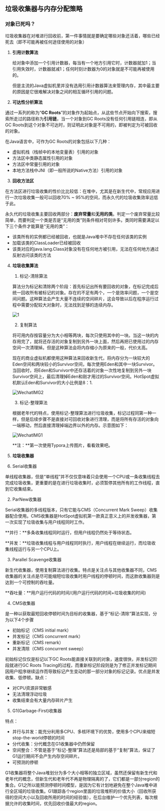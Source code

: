 ## 垃圾收集器与内存分配策略

### 对象已死吗？

垃圾收集器在对堆进行回收前，第一件事情就是要确定哪些对象还活着，哪些已经死去（即不可能再被任何途径使用的对象）

1. **引用计数算法**

   给对象中添加一个引用计数器，每当有一个地方引用它时，计数器就加1；当引用失效时，计数器就减1；任何时刻计数器为0的对象就是不可能再被使用的。

   但是主流的Java虚拟机里并没有选用引用计数器算法来管理内存，其中最主要的原因是它很难解决对象之间的相互循环引用的问题。

2. **可达性分析算法**

通过一系列的称为“**GC Roots**”的对象作为起始点，从这些节点开始向下搜索，搜索所走过的路径称为**引用链**，当一个对象到GC Roots没有任何引用链相连，即从GC Roots到这个对象不可达时，则证明此对象是不可用的，即被判定为可被回收的对象。

在Java语言中，可作为GC Roots的对象包括以下几种：

- 虚拟机栈（栈帧中的本地变量表）引用的对象
- 方法区中类静态属性引用的对象
- 方法区中常量引用的对象
- 本地方法栈中JNI（即一般所说的Native方法）引用的对象

3. **回收方法区**

在方法区进行垃圾收集的性价比比较低：在堆中，尤其是在新生代中，常规应用进行一次垃圾收集一般可以回收70% ~ 95%的空间，而永久代的垃圾收集效率远低于此。

永久代的垃圾收集主要回收两部分：**废弃常量**和**无用的类**。判定一个废弃常量比较简单，而要判定一个类是否是“无用的类”则条件相对苛刻许多。类同时需要满足以下三个条件才能算是“无用的类”：

- 该类所有的实例都已经被回收，也就是Java堆中不存在任何该类的实例
- 加载该类的ClassLoader已经被回收
- 该类对应的java.lang.Class对象没有在任何地方被引用，无法在任何地方通过反射访问该类的方法

4. **垃圾收集算法**

   1. 标记-清除算法

   算法分为标记和清除两个阶段：首先标记出所有要回收的对象，在标记完成后统一回收所有被标记的对象。存在的不足有两个，一个是效率问题，一个是空间问题。这种算法会产生大量不连续的空间碎片，这会导致以后在程序运行过程中需要分配较大对象时，无法找到足够的连续内存。

   ![1](/Users/tangkai/Desktop/1.jpeg)

   2. 复制算法

   将可用内存按容量分为大小相等两块，每次只使用其中的一块。当这一块的内存用完了，就将还存活的对象复制到另外一块上面，然后再把已使用过的内存空间一次清理掉。但是这种算法会将内存缩小为原来的一般，代价太高。

   现在的商业虚拟机都使用这种算法来回收新生代，将内存分为一块较大的Eden空间和两块较小的Survivor空间，每次使用Eden和其中一块Survivor。当回收时，将Eden和Survivor中还存活着的对象一次性地复制到另外一块Survivor空间上，最后清理掉Eden和刚才用过的Survivor空间。HotSpot虚拟机默认Eden和Survivor的大小比例是8：1.

   ![WechatIMG2](/Users/tangkai/Desktop/WechatIMG2.jpeg)

   3. 标记-整理算法

   根据老年代的特点，使用标记-整理算法进行垃圾收集，标记过程同第一种一样，但是后续步骤不是直接对可回收对象进行清理，而是将所有存活的对象向一端移动，然后直接清理掉端边界以外的内存。示意图如下：

   ![WechatIMG1](/Users/tangkai/Desktop/WechatIMG1.jpeg)

   **注：**第一次使用Typora上传图片，看看效果吧。

5. **垃圾收集器**

1. Serial收集器

单线程收集器，但是“单线程”并不仅仅意味着只会使用一个CPU或一条收集线程去完成垃圾收集，更重要的是在进行垃圾收集时，必须暂停其他所有的工作线程，直到它收集结束。

2. ParNew收集器

Serial收集器的多线程版本，只有它能与CMS（Concurrent Mark Sweep）收集器配合使用。CMS收集器是HotSpot虚拟机第一款真正意义上的并发收集器，第一次实现了垃圾收集与用户线程同时工作。

**并行：**多条收集线程同时运行，但用户线程仍然处于等待状态。

**并发：**垃圾收集线程与用户线程同时执行，用户线程在继续运行，而垃圾收集线程运行与另一个CPU上。

3. Parallel Scavenge收集器

新生代收集器，使用复制算法进行收集。特点是关注点与其他收集器不同，CMS收集器的关注点是尽可能缩短垃圾收集时用户线程的停顿时间，而这款收集器则是达到一个可控制的吞吐量。

**吞吐量：**用户运行代码的时间/(用户运行代码的时间+垃圾收集的时间)

4. CMS收集器

是一种以获取最短回收停顿时间为目标的收集器，基于“标记-清除”算法实现，分为以下4个步骤

- 初始标记（CMS initial mark）
- 并发标记（CMS concurrent mark）
- 重新标记（CMS remark）
- 并发清除（CMS concurrent sweep）

初始标记仅仅是标记以下GC Roots能直接关联到的对象，速度很快，并发标记阶段就进行GC Roots Tracing的过程，而重新标记阶段则是为了修正并发标记期间因用户程序继续运作而导致标记产生变动的那一部分对象的标记记录。优点是并发收集、低停顿。缺点：

- 对CPU资源非常敏感
- 无法清理浮动垃圾
- 收集结束会有大量内存碎片产生

5. G1(Garbage-First)收集器

特点：

- 并行与并发：能充分利用多CPU、多核环境下的优势，使用多个CPU来缩短stop-the-world停顿的时间
- 分代收集：分代概念在G1收集器中仍然保留
- 空间整合：不管是基于“标记-整理”算法还是局部的基于“复制”算法，保证了G1运行期间不会产生内存空间碎片。
- 可预测的停顿

G1收集器将整个Java堆划分为多个大小相等的独立区域，虽然还保留有新生代和老年代的概念，但新生代和老年代不再是物理隔离的了，它们都是一部分region的集合。G1之所以能预测停顿时间模型，是因为它有计划地避免在整个Java堆中进行全区域的垃圾收集。G1跟踪各个region里面的垃圾堆积的价值大小（回收所获得的空间大小以及回收所用的时间的经验值），在后台维护一个优先列表，每次根据允许的收集时间，优先回收价值最大的region。